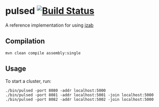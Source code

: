 pulsed [![Build Status](https://travis-ci.org/zk1931/pulsed.svg?branch=master)](https://travis-ci.org/zk1931/pulsed)
=====

A reference implementation for using [jzab](https://github.com/zk1931/jzab)

Compilation
-----------

    mvn clean compile assembly:single

Usage
-----
To start a cluster, run:

    ./bin/pulsed -port 8080 -addr localhost:5000
    ./bin/pulsed -port 8081 -addr localhost:5001 -join localhost:5000
    ./bin/pulsed -port 8082 -addr localhost:5002 -join localhost:5000
